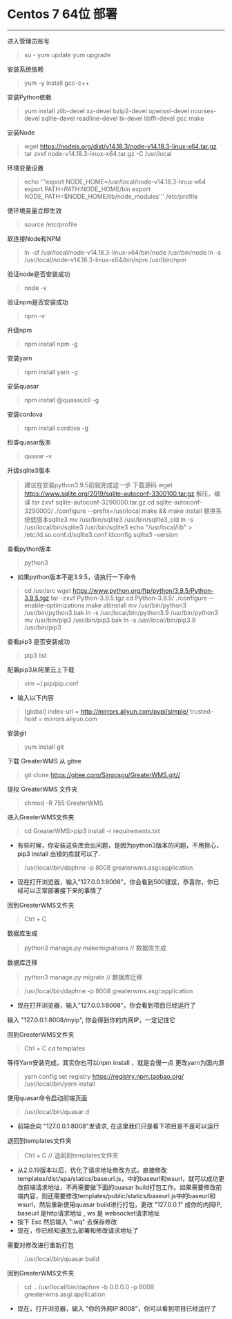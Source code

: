 # Centos 7 64位 部署

---

进入管理员账号
>su -
>yum update
>yum upgrade

安装系统依赖

> yum -y install gcc-c++

安装Python依赖

> yum install zlib-devel xz-devel bzip2-devel openssl-devel ncurses-devel sqlite-devel readline-devel tk-devel libffi-devel gcc make

安装Node

> wget https://nodejs.org/dist/v14.18.3/node-v14.18.3-linux-x64.tar.gz
> tar zvxf node-v14.18.3-linux-x64.tar.gz -C /usr/local

环境变量设置

> echo '''export NODE_HOME=/usr/local/node-v14.18.3-linux-x64 export PATH=$PATH:$NODE_HOME/bin export NODE_PATH=$NODE_HOME/lib/node_modules''' /etc/profile

使环境变量立即生效

>source /etc/profile

软连接Node和NPM

> ln -sf /usr/local/node-v14.18.3-linux-x64/bin/node /usr/bin/node
> ln -s /usr/local/node-v14.18.3-linux-x64/bin/npm /usr/bin/npm

验证node是否安装成功

> node -v

验证npm是否安装成功

> npm -v

升级npm

> npm install npm -g

安装yarn

> npm install yarn -g

安装quasar

> npm install @quasar/cli -g

安装cordova

> npm install cordova -g

检查quasar版本
> quasar -v 

升级sqlite3版本
>建议在安装python3.9.5前就完成这一步
>下载源码
>wget https://www.sqlite.org/2019/sqlite-autoconf-3300100.tar.gz
>解压，编译
>tar zxvf sqlite-autoconf-3290000.tar.gz
>cd sqlite-autoconf-3290000/
>./configure --prefix=/usr/local
>make && make install
>替换系统低版本sqlite3
>mv /usr/bin/sqlite3 /usr/bin/sqlite3_old
>ln -s /usr/local/bin/sqlite3 /usr/bin/sqlite3
>echo "/usr/local/lib" > /etc/ld.so.conf.d/sqlite3.conf
>ldconfig
>sqlite3 -version

查看python版本

> python3

- 如果python版本不是3.9.5，请执行一下命令

> cd /usr/src
> wget https://www.python.org/ftp/python/3.9.5/Python-3.9.5.tgz
> tar -zxvf Python-3.9.5.tgz
> cd Python-3.9.5/
> ./configure --enable-optimizations
> make altinstall
> mv /usr/bin/python3 /usr/bin/python3.bak
> ln -s /usr/local/bin/python3.9 /usr/bin/python3
> mv /usr/bin/pip3 /usr/bin/pip3.bak
> ln -s /usr/local/bin/pip3.9 /usr/bin/pip3

查看pip3 是否安装成功

> pip3 list

配置pip3从阿里云上下载

> vim ~/.pip/pip.conf

- 输入以下内容

> [global]
> index-url = http://mirrors.aliyun.com/pypi/simple/
> trusted-host = mirrors.aliyun.com

安装git

> yum install git

下载 GreaterWMS 从 gitee

> git clone https://gitee.com/Singosgu/GreaterWMS.git// 

提权 GreaterWMS 文件夹

> chmod -R 755 GreaterWMS

进入GreaterWMS文件夹

> cd GreaterWMS>pip3 install -r requirements.txt

- 有些时候，你安装这些库会出问题，是因为python3版本的问题，不用担心，pip3 install 出错的库就可以了.

> /usr/local/bin/daphne -p 8008 greaterwms.asgi:application
- 现在打开浏览器，输入"127.0.0.1:8008"，你会看到500错误，恭喜你，你已经可以正常部署接下来的事情了

回到GreaterWMS文件夹

> Ctrl + C

数据库生成

> python3 manage.py makemigrations // 数据库生成

数据库迁移

> python3 manage.py migrate // 数据库迁移

> /usr/local/bin/daphne -p 8008 greaterwms.asgi:application

- 现在打开浏览器，输入"127.0.0.1:8008"，你会看到项目已经运行了

输入 "127.0.0.1:8008/myip", 你会得到你的内网IP，一定记住它 

回到GreaterWMS文件夹

> Ctrl + C
> cd templates

等待Yarn安装完成，其实你也可以npm install ，就是会慢一点
更改yarn为国内源
> yarn config set registry https://registry.npm.taobao.org/
> /usr/local/bin/yarn install

使用quasar命令启动前端页面

> /usr/local/bin/quasar d

- 前端会向 "127.0.0.1:8008"发请求, 在这里我们只是看下项目是不是可以运行

退回到templates文件夹

> Ctrl + C // 退回到templates文件夹

- 从2.0.19版本以后，优化了请求地址修改方式，直接修改templates/dist/spa/statics/baseurl.js，中的baseurl和wsurl，就可以成功更改前端请求地址，不再需要做下面的quasar build打包工作。如果需要修改前端内容，则还需要修改templates/public/statics/baseurl.js中的baseurl和wsurl，然后重新使用quasar build进行打包，更改 "127.0.0.1" 成你的内网IP, baseurl 是http请求地址 , ws 是 websocket请求地址
- 按下 Esc 然后输入 ":wq" 去保存修改
- 现在，你已经知道怎么部署和修改请求地址了

需要对修改进行重新打包

> /usr/local/bin/quasar build

回到GreaterWMS文件夹

> cd ..
> /usr/local/bin/daphne -b 0.0.0.0 -p 8008 greaterwms.asgi:application

- 现在，打开浏览器，输入 "你的外网IP:8008"，你可以看到项目已经运行了